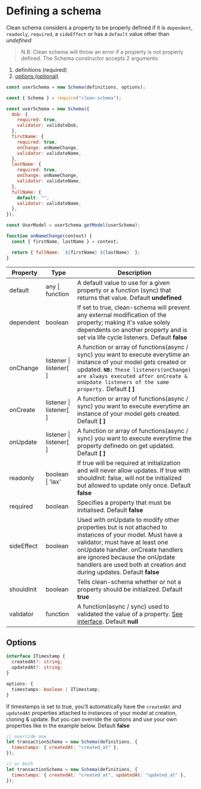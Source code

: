 # Defining a schema

Clean schema considers a property to be properly defined if it is `dependent`, `readonly`, `required`, a `sideEffect` or has a `default` value other than _undefined_

> N.B: Clean schema will throw an error if a property is not properly defined.
> The Schema constructor accepts 2 arguments:

1. definitions (required)
1. [options (optional)](#options)

```js
const userSchema = new Schema(definitions, options);
```

```js
const { Schema } = require("clean-schema");

const userSchema = new Schema({
  dob: {
    required: true,
    validator: validateDob,
  },
  firstName: {
    required: true,
    onChange: onNameChange,
    validator: validateName,
  },
  lastName: {
    required: true,
    onChange: onNameChange,
    validator: validateName,
  },
  fullName: {
    default: "",
    validator: validateName,
  },
});

const UserModel = userSchema.getModel(userSchema);

function onNameChange(context) {
  const { firstName, lastName } = context;

  return { fullName: `${firstName} ${lastName}` };
}
```

| Property   | Type                    | Description                                                                                                                                                                                                                                                                               |
| ---------- | ----------------------- | ----------------------------------------------------------------------------------------------------------------------------------------------------------------------------------------------------------------------------------------------------------------------------------------- |
| default    | any \| function         | A default value to use for a given property or a function (sync) that returns that value. Default **undefined**                                                                                                                                                                           |
| dependent  | boolean                 | If set to true, clean-schema will prevent any external modification of the property; making it's value solely dependents on another property and is set via life cycle listeners. Default **false**                                                                                       |
| onChange   | listener \| listener[ ] | A function or array of functions(async / sync) you want to execute everytime an instance of your model gets created or updated. **`NB:`** `These listeners(onChange) are always executed after onCreate & onUpdate listeners of the same property.` Default **[ ]**                       |
| onCreate   | listener \| listener[ ] | A function or array of functions(async / sync) you want to execute everytime an instance of your model gets created. Default **[ ]**                                                                                                                                                      |
| onUpdate   | listener \| listener[ ] | A function or array of functions(async / sync) you want to execute everytime the property definedo on get updated. Default **[ ]**                                                                                                                                                        |
| readonly   | boolean \| 'lax'        | If true will be required at initialization and will never allow updates. If true with shouldInit: false, will not be initialized but allowed to update only once. Default **false**                                                                                                       |
| required   | boolean                 | Specifies a property that must be initialised. Default **false**                                                                                                                                                                                                                          |
| sideEffect | boolean                 | Used with onUpdate to modify other properties but is not attached to instances of your model. Must have a validator, must have at least one onUpdate handler. onCreate handlers are ignored because the onUpdate handlers are used both at creation and during updates. Default **false** |
| shouldInit | boolean                 | Tells clean-schema whether or not a property should be initialized. Default **true**                                                                                                                                                                                                      |
| validator  | function                | A function(async / sync) used to validated the value of a property. [See interface](../validate/index.md#validators). Default **null**                                                                                                                                                    |

## Options

```ts
interface ITimestamp {
  createdAt?: string;
  updatedAt?: string;
}

options: {
  timestamps: boolean | ITimestamp;
}
```

If timestamps is set to true, you'll automatically have the `createdAt` and `updatedAt` properties attached to instances of your model at creation, cloning & update. But you can override the options and use your own properties like in the example below. Default **false**

```js
// override one
let transactionSchema = new Schema(definitions, {
  timestamps: { createdAt: "created_at" },
});

// or both
let transactionSchema = new Schema(definitions, {
  timestamps: { createdAt: "created_at", updatedAt: "updated_at" },
});
```
